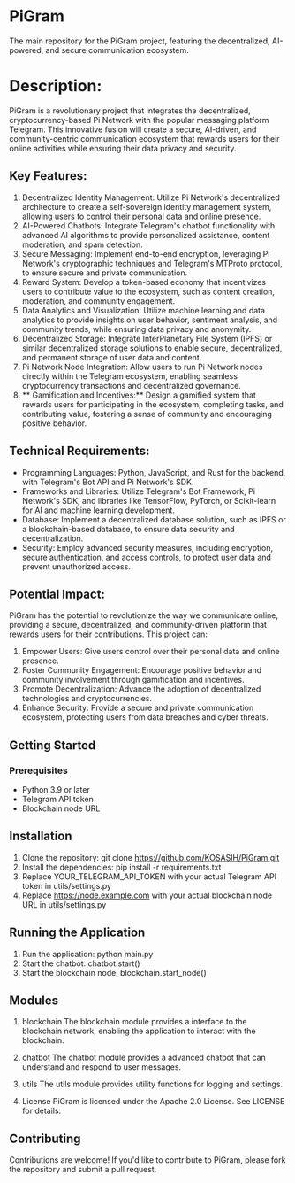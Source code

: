 # PiGram
The main repository for the PiGram project, featuring the decentralized, AI-powered, and secure communication ecosystem.

# Description:

PiGram is a revolutionary project that integrates the decentralized, cryptocurrency-based Pi Network with the popular messaging platform Telegram. This innovative fusion will create a secure, AI-driven, and community-centric communication ecosystem that rewards users for their online activities while ensuring their data privacy and security.

## Key Features:

1. Decentralized Identity Management: Utilize Pi Network's decentralized architecture to create a self-sovereign identity management system, allowing users to control their personal data and online presence.
2. AI-Powered Chatbots: Integrate Telegram's chatbot functionality with advanced AI algorithms to provide personalized assistance, content moderation, and spam detection.
3. Secure Messaging: Implement end-to-end encryption, leveraging Pi Network's cryptographic techniques and Telegram's MTProto protocol, to ensure secure and private communication.
4. Reward System: Develop a token-based economy that incentivizes users to contribute value to the ecosystem, such as content creation, moderation, and community engagement.
5. Data Analytics and Visualization: Utilize machine learning and data analytics to provide insights on user behavior, sentiment analysis, and community trends, while ensuring data privacy and anonymity.
6. Decentralized Storage: Integrate InterPlanetary File System (IPFS) or similar decentralized storage solutions to enable secure, decentralized, and permanent storage of user data and content.
7. Pi Network Node Integration: Allow users to run Pi Network nodes directly within the Telegram ecosystem, enabling seamless cryptocurrency transactions and decentralized governance.
8. ** Gamification and Incentives:** Design a gamified system that rewards users for participating in the ecosystem, completing tasks, and contributing value, fostering a sense of community and encouraging positive behavior.

## Technical Requirements:

- Programming Languages: Python, JavaScript, and Rust for the backend, with Telegram's Bot API and Pi Network's SDK.
- Frameworks and Libraries: Utilize Telegram's Bot Framework, Pi Network's SDK, and libraries like TensorFlow, PyTorch, or Scikit-learn for AI and machine learning development.
- Database: Implement a decentralized database solution, such as IPFS or a blockchain-based database, to ensure data security and decentralization.
- Security: Employ advanced security measures, including encryption, secure authentication, and access controls, to protect user data and prevent unauthorized access.

## Potential Impact:

PiGram has the potential to revolutionize the way we communicate online, providing a secure, decentralized, and community-driven platform that rewards users for their contributions. This project can:

1. Empower Users: Give users control over their personal data and online presence.
2. Foster Community Engagement: Encourage positive behavior and community involvement through gamification and incentives.
3. Promote Decentralization: Advance the adoption of decentralized technologies and cryptocurrencies.
4. Enhance Security: Provide a secure and private communication ecosystem, protecting users from data breaches and cyber threats.

## Getting Started

### Prerequisites

- Python 3.9 or later
- Telegram API token
- Blockchain node URL

## Installation

1. Clone the repository: git clone https://github.com/KOSASIH/PiGram.git
2. Install the dependencies: pip install -r requirements.txt
3. Replace YOUR_TELEGRAM_API_TOKEN with your actual Telegram API token in utils/settings.py
4. Replace https://node.example.com with your actual blockchain node URL in utils/settings.py

## Running the Application

1. Run the application: python main.py
2. Start the chatbot: chatbot.start()
3. Start the blockchain node: blockchain.start_node()

## Modules

1. blockchain
The blockchain module provides a interface to the blockchain network, enabling the application to interact with the blockchain.

2. chatbot
The chatbot module provides a advanced chatbot that can understand and respond to user messages.

3. utils
The utils module provides utility functions for logging and settings.

4. License
PiGram is licensed under the Apache 2.0 License. See LICENSE for details.

## Contributing
Contributions are welcome! If you'd like to contribute to PiGram, please fork the repository and submit a pull request.

